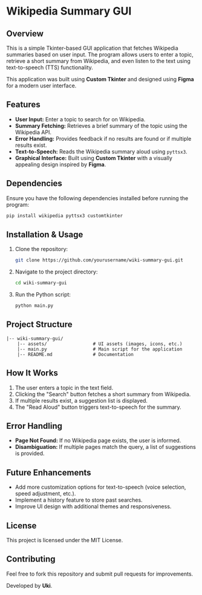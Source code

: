# Wikipedia Summary GUI

## Overview

This is a simple Tkinter-based GUI application that fetches Wikipedia summaries based on user input. The program allows users to enter a topic, retrieve a short summary from Wikipedia, and even listen to the text using text-to-speech (TTS) functionality.

This application was built using **Custom Tkinter** and designed using **Figma** for a modern user interface.

## Features

- **User Input:** Enter a topic to search for on Wikipedia.
- **Summary Fetching:** Retrieves a brief summary of the topic using the Wikipedia API.
- **Error Handling:** Provides feedback if no results are found or if multiple results exist.
- **Text-to-Speech:** Reads the Wikipedia summary aloud using `pyttsx3`.
- **Graphical Interface:** Built using **Custom Tkinter** with a visually appealing design inspired by **Figma**.

## Dependencies

Ensure you have the following dependencies installed before running the program:

```sh
pip install wikipedia pyttsx3 customtkinter
```

## Installation & Usage

1. Clone the repository:
   ```sh
   git clone https://github.com/yourusername/wiki-summary-gui.git
   ```
2. Navigate to the project directory:
   ```sh
   cd wiki-summary-gui
   ```
3. Run the Python script:
   ```sh
   python main.py
   ```

## Project Structure

```
|-- wiki-summary-gui/
    |-- assets/                 # UI assets (images, icons, etc.)
    |-- main.py                 # Main script for the application
    |-- README.md               # Documentation
```

## How It Works

1. The user enters a topic in the text field.
2. Clicking the "Search" button fetches a short summary from Wikipedia.
3. If multiple results exist, a suggestion list is displayed.
4. The "Read Aloud" button triggers text-to-speech for the summary.

## Error Handling

- **Page Not Found:** If no Wikipedia page exists, the user is informed.
- **Disambiguation:** If multiple pages match the query, a list of suggestions is provided.

## Future Enhancements

- Add more customization options for text-to-speech (voice selection, speed adjustment, etc.).
- Implement a history feature to store past searches.
- Improve UI design with additional themes and responsiveness.

## License

This project is licensed under the MIT License.

## Contributing

Feel free to fork this repository and submit pull requests for improvements.

Developed by **Uki**.

